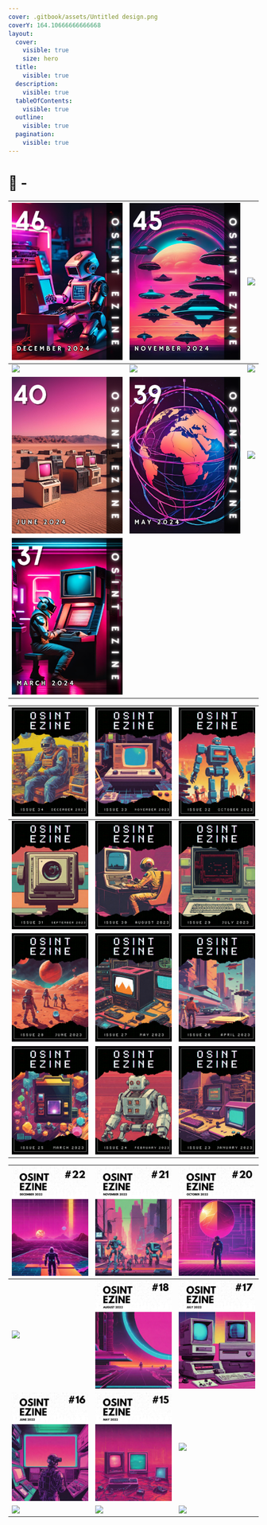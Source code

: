 ```yaml
---
cover: .gitbook/assets/Untitled design.png
coverY: 164.10666666666668
layout:
  cover:
    visible: true
    size: hero
  title:
    visible: true
  description:
    visible: true
  tableOfContents:
    visible: true
  outline:
    visible: true
  pagination:
    visible: true
---
```


# 🥷 -

| [![](.gitbook/assets/OSINT_eZine-202412.png)](osint-ezine/2024/12-december-2024.md)  | [![](.gitbook/assets/OSINT_eZine-202411.png)](osint-ezine/2024/11-november-2024.md)                                    | [![](.gitbook/assets/OSINT_eZine-202410.png)](osint-ezine/2024/10-october-2024.md)                                    |
| ------------------------------------------------------------------------------------ | ---------------------------------------------------------------------------------------------------------------------- | --------------------------------------------------------------------------------------------------------------------- |
| [![](.gitbook/assets/OSINT_eZine-202409.png)](osint-ezine/2024/09-september-2024.md) | [![](.gitbook/assets/OSINT_eZine-202408.png)](osint-ezine/2024/08-august-2024.md)                                      | [![](.gitbook/assets/OSINT_eZine-202407.png)](osint-ezine/2024/07-july-2024.md)                                       |
| [![](.gitbook/assets/OSINT_eZine-202406.png)](osint-ezine/2024/06-june-2024.md)      | [![](.gitbook/assets/OSINT_eZine-202405.png)](osint-ezine/2024/05-may-2024.md)                                         | [![](.gitbook/assets/OSINT_eZine-202404.png)](osint-ezine/2024/04-april-2024.md)                                      |
| [![](.gitbook/assets/OSINT_eZine-202403.png)](osint-ezine/2024/03-march-2024.md)     | [<img src=".gitbook/assets/OSINT_eZine-202402.png" alt="" data-size="original">](osint-ezine/2024/02-february-2024.md) | [<img src=".gitbook/assets/OSINT_eZine-202401.png" alt="" data-size="original">](osint-ezine/2024/01-january-2024.md) |

| [![](.gitbook/assets/OSINT_eZine-202312.png)](osint-ezine/2023/12-december-2023.md)  | [![](.gitbook/assets/OSINT_eZine-202311.png)](osint-ezine/2023/11-november-2023.md) | [![](.gitbook/assets/OSINT_eZine-202310.png)](osint-ezine/2023/10-october-2023.md) |
| ------------------------------------------------------------------------------------ | ----------------------------------------------------------------------------------- | ---------------------------------------------------------------------------------- |
| [![](.gitbook/assets/OSINT_eZine-202309.png)](osint-ezine/2023/09-september-2023.md) | [![](.gitbook/assets/OSINT_eZine-202308.png)](osint-ezine/2023/08-august-2023.md)   | [![](.gitbook/assets/OSINT_eZine-202307.png)](osint-ezine/2023/07-july-2023.md)    |
| [![](.gitbook/assets/OSINT_eZine-202306.png)](osint-ezine/2023/06-june-2023.md)      | [![](.gitbook/assets/OSINT_eZine-202305.png)](osint-ezine/2023/05-may-2023.md)      | [![](.gitbook/assets/OSINT_eZine-202304.png)](osint-ezine/2023/04-april-2023.md)   |
| [![](.gitbook/assets/OSINT_eZine-202303.png)](osint-ezine/2023/03-march-2023.md)     | [![](.gitbook/assets/OSINT_eZine-202302.png)](osint-ezine/2023/02-february-2023.md) | [![](.gitbook/assets/OSINT_eZine-202301.png)](osint-ezine/2023/01-january-2023.md) |

| [![](.gitbook/assets/OSINT_eZine-202212.png)](osint-ezine/2022/12-december-2022.md)  | [![](.gitbook/assets/OSINT_eZine-202211.png)](osint-ezine/2022/11-november-2022.md) | [![](.gitbook/assets/OSINT_eZine-202210.png)](osint-ezine/2022/10-october-2022.md) |
| ------------------------------------------------------------------------------------ | ----------------------------------------------------------------------------------- | ---------------------------------------------------------------------------------- |
| [![](.gitbook/assets/OSINT_eZine-202209.png)](osint-ezine/2022/09-september-2022.md) | [![](.gitbook/assets/OSINT_eZine-202208.png)](osint-ezine/2022/08-august-2022.md)   | [![](.gitbook/assets/OSINT_eZine-202207.png)](osint-ezine/2022/07-july-2022.md)    |
| [![](.gitbook/assets/OSINT_eZine-202206.png)](osint-ezine/2022/06-june-2022.md)      | [![](.gitbook/assets/OSINT_eZine-202205.png)](osint-ezine/2022/05-may-2022.md)      | [![](.gitbook/assets/OSINT_eZine-202204.png)](osint-ezine/2022/04-april-2022.md)   |
| [![](.gitbook/assets/OSINT_eZine-202203.png)](osint-ezine/2022/03-march-2022.md)     | [![](.gitbook/assets/OSINT_eZine-202202.png)](osint-ezine/2022/02-february-2022.md) | [![](.gitbook/assets/OSINT_eZine-202201.png)](osint-ezine/2022/01-january-2022.md) |
